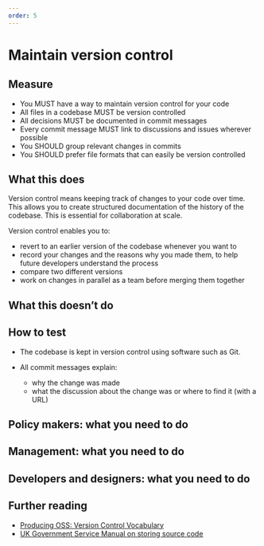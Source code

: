 ```yaml
---
order: 5
---
```


# Maintain version control

## Measure

* You MUST have a way to maintain version control for your code
* All files in a codebase MUST be version controlled
* All decisions MUST be documented in commit messages
* Every commit message MUST link to discussions and issues wherever possible
* You SHOULD group relevant changes in commits
* You SHOULD prefer file formats that can easily be version controlled

## What this does

Version control means keeping track of changes to your code over time. This allows you to create structured documentation of the history of the codebase. This is essential for collaboration at scale.

Version control enables you to:

* revert to an earlier version of the codebase whenever you want to
* record your changes and the reasons why you made them, to help future developers understand the process
* compare two different versions
* work on changes in parallel as a team before merging them together

## What this doesn’t do

## How to test

* The codebase is kept in version control using software such as Git.

* All commit messages explain:
  * why the change was made
  * what the discussion about the change was or where to find it (with a URL)

## Policy makers: what you need to do

## Management: what you need to do

## Developers and designers: what you need to do

## Further reading

* [Producing OSS: Version Control Vocabulary](https://producingoss.com/en/vc.html#vc-vocabulary)
* [UK Government Service Manual on storing source code](https://www.gov.uk/service-manual/technology/maintaining-version-control-in-coding)
